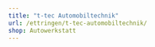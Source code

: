```yaml
---
title: "t-tec Automobiltechnik"
url: /ettringen/t-tec-automobiltechnik/
shop: Autowerkstatt
---
```

